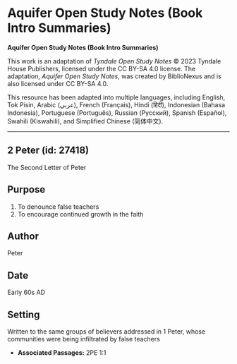 # Aquifer Open Study Notes (Book Intro Summaries)

**Aquifer Open Study Notes (Book Intro Summaries)**

This work is an adaptation of *Tyndale Open Study Notes* © 2023 Tyndale House Publishers, licensed under the CC BY\-SA 4\.0 license. The adaptation, *Aquifer Open Study Notes*, was created by BiblioNexus and is also licensed under CC BY\-SA 4\.0\.

This resource has been adapted into multiple languages, including English, Tok Pisin, Arabic (عربي), French (Français), Hindi (हिंदी), Indonesian (Bahasa Indonesia), Portuguese (Português), Russian (Русский), Spanish (Español), Swahili (Kiswahili), and Simplified Chinese (简体中文).



--------------------------------

## 2 Peter (id: 27418)

The Second Letter of Peter

Purpose
-------

1. To denounce false teachers
2. To encourage continued growth in the faith

Author
------

Peter

Date
----

Early 60s AD

Setting
-------

Written to the same groups of believers addressed in 1 Peter, whose communities were being infiltrated by false teachers

* **Associated Passages:** 2PE 1:1

